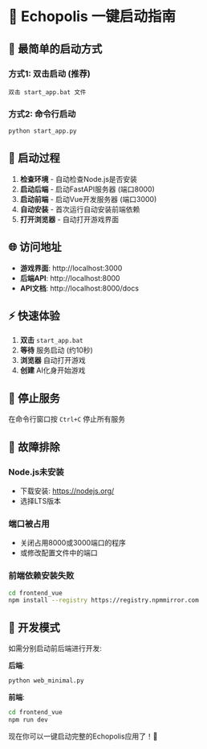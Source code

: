 # 🚀 Echopolis 一键启动指南

## 🎯 最简单的启动方式

### 方式1: 双击启动 (推荐)
```
双击 start_app.bat 文件
```

### 方式2: 命令行启动
```bash
python start_app.py
```

## 🔧 启动过程

1. **检查环境** - 自动检查Node.js是否安装
2. **启动后端** - 启动FastAPI服务器 (端口8000)
3. **启动前端** - 启动Vue开发服务器 (端口3000)
4. **自动安装** - 首次运行自动安装前端依赖
5. **打开浏览器** - 自动打开游戏界面

## 🌐 访问地址

- **游戏界面**: http://localhost:3000
- **后端API**: http://localhost:8000
- **API文档**: http://localhost:8000/docs

## ⚡ 快速体验

1. **双击** `start_app.bat`
2. **等待** 服务启动 (约10秒)
3. **浏览器** 自动打开游戏
4. **创建** AI化身开始游戏

## 🛑 停止服务

在命令行窗口按 `Ctrl+C` 停止所有服务

## 🔧 故障排除

### Node.js未安装
- 下载安装: https://nodejs.org/
- 选择LTS版本

### 端口被占用
- 关闭占用8000或3000端口的程序
- 或修改配置文件中的端口

### 前端依赖安装失败
```bash
cd frontend_vue
npm install --registry https://registry.npmmirror.com
```

## 📝 开发模式

如需分别启动前后端进行开发:

**后端**:
```bash
python web_minimal.py
```

**前端**:
```bash
cd frontend_vue
npm run dev
```

现在你可以一键启动完整的Echopolis应用了！🎉